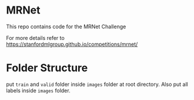 # MRNet
This repo contains code for the MRNet Challenge

For more details refer to https://stanfordmlgroup.github.io/competitions/mrnet/

# Folder Structure

put `train` and `valid` folder inside `images` folder at root directory. Also put all labels inside
`images` folder.
